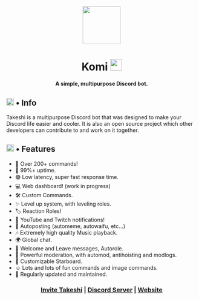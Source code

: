 <h2 align="center">
  <img src="https://cdn.discordapp.com/avatars/912235379208380416/85919a88364d925cdabc47390737487d.png?size=1024" height='100px' width='100px'>
</h2>

<h1 align="center">Komi <img src="https://cdn.discordapp.com/emojis/866208070366396447.png?" height="30px"></h1>
<h4 align="center">A simple, multipurpose Discord bot.</h4>

<h2><img src="https://cdn.discordapp.com/emojis/766498653753049109.png?v=1" height="20px"> • Info</h2>

<p>Takeshi is a multipurpose Discord bot that was designed to make your Discord life easier and cooler. It is also an open source project which other developers can contribute to and work on it together.</p>

<h2><img src="https://cdn.discordapp.com/emojis/818758128329556018.gif?v=1" height="20px"> • Features</h2>
<ul>
  <li>📌 Over 200+ commands!</li>
  <li>🔼 99%+ uptime.</li>
  <li>🟢 Low latency, super fast response time.</li>
  <li>💻 Web dashboard! (work in progress)</li>
  <li>🛠️ Custom Commands.</li>
  <li>✨ Level up system, with leveling roles.</li>
  <li>🏷️ Reaction Roles!</li>
  <li>🏓 YouTube and Twitch notifications!</li>
  <li>📨 Autoposting (automeme, autowaifu, etc...)</li>
  <li>🎶 Extremely high quality Music playback.</li>
  <li>🌍 Global chat.</li>
  <li>🎊 Welcome and Leave messages, Autorole.</li>
  <li>🔨 Powerful moderation, with automod, antihoisting and modlogs.</li>
  <li>🌟 Customizable Starboard.</li>
  <li>☺️ Lots and lots of fun commands and image commands.</li>
  <li>🎀 Regularly updated and maintained.</li>
</ul>

<h3 align="center"><a href="https://discord.com/oauth2/authorize?client_id=861312967852556298&scope=bot&permissions=2146958847">Invite Takeshi</a> | <a href="https://github.com/XenonDevZ/Takeshi">Discord Server</a> | <a href="https://github.com/XenonDevZ/Takeshi">Website</a></h3>
